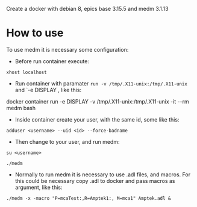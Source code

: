 Create a docker with debian 8, epics base 3.15.5 and medm 3.1.13

# How to use

To use medm it is necessary some configuration:

* Before run container execute:

`xhost localhost`

* Run container with paramater `run -v /tmp/.X11-unix:/tmp/.X11-unix` and `-e DISPLAY , like this:

docker container run -e DISPLAY -v /tmp/.X11-unix:/tmp/.X11-unix -it --rm medm bash

* Inside container create your user, with the same id, some like this:

`adduser <username> --uid <id> --force-badname`

* Then change to your user, and run medm:
```
su <username>

./medm
```

* Normally to run medm it is necessary to use .adl files, and macros. For this could be necessary copy .adl to docker and pass macros as argument, like this:

`
./medm -x -macro "P=mcaTest:,R=Amptek1:, M=mca1" Amptek.adl & 
`
